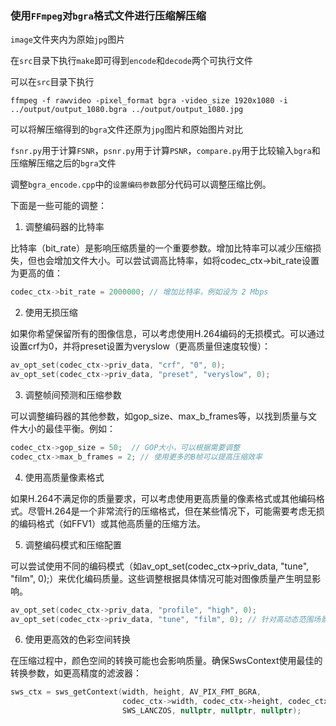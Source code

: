 ### 使用`FFmpeg`对`bgra`格式文件进行压缩解压缩

``image``文件夹内为原始`jpg`图片

在``src``目录下执行``make``即可得到``encode``和``decode``两个可执行文件

可以在``src``目录下执行

```
ffmpeg -f rawvideo -pixel_format bgra -video_size 1920x1080 -i ../output/output_1080.bgra ../output/output_1080.jpg
```

可以将解压缩得到的`bgra`文件还原为`jpg`图片和原始图片对比

`fsnr.py`用于计算`FSNR`，`psnr.py`用于计算`PSNR`，`compare.py`用于比较输入`bgra`和压缩解压缩之后的`bgra`文件









调整``bgra_encode.cpp``中的``设置编码参数``部分代码可以调整压缩比例。


下面是一些可能的调整：

1. 调整编码器的比特率

比特率（bit_rate）是影响压缩质量的一个重要参数。增加比特率可以减少压缩损失，但也会增加文件大小。可以尝试调高比特率，如将codec_ctx->bit_rate设置为更高的值：

``` cpp
codec_ctx->bit_rate = 2000000; // 增加比特率，例如设为 2 Mbps
```

2. 使用无损压缩

如果你希望保留所有的图像信息，可以考虑使用H.264编码的无损模式。可以通过设置crf为0，并将preset设置为veryslow（更高质量但速度较慢）：

``` cpp
av_opt_set(codec_ctx->priv_data, "crf", "0", 0);
av_opt_set(codec_ctx->priv_data, "preset", "veryslow", 0);
```

3. 调整帧间预测和压缩参数

可以调整编码器的其他参数，如gop_size、max_b_frames等，以找到质量与文件大小的最佳平衡。例如：

``` cpp
codec_ctx->gop_size = 50;  // GOP大小，可以根据需要调整
codec_ctx->max_b_frames = 2; // 使用更多的B帧可以提高压缩效率
```

4. 使用高质量像素格式

如果H.264不满足你的质量要求，可以考虑使用更高质量的像素格式或其他编码格式。尽管H.264是一个非常流行的压缩格式，但在某些情况下，可能需要考虑无损的编码格式（如FFV1）或其他高质量的压缩方法。

5. 调整编码模式和压缩配置

可以尝试使用不同的编码模式（如av_opt_set(codec_ctx->priv_data, "tune", "film", 0);）来优化编码质量。这些调整根据具体情况可能对图像质量产生明显影响。

```cpp
av_opt_set(codec_ctx->priv_data, "profile", "high", 0);
av_opt_set(codec_ctx->priv_data, "tune", "film", 0); // 针对高动态范围场景优化
```

6. 使用更高效的色彩空间转换

在压缩过程中，颜色空间的转换可能也会影响质量。确保SwsContext使用最佳的转换参数，如更高精度的滤波器：

```cpp
sws_ctx = sws_getContext(width, height, AV_PIX_FMT_BGRA,
                         codec_ctx->width, codec_ctx->height, codec_ctx->pix_fmt,
                         SWS_LANCZOS, nullptr, nullptr, nullptr);
```
